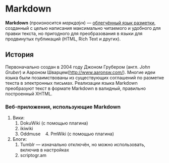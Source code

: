 # Markdown
**Markdown** (произносится *маркда́ун*) — [облегчённый язык разметки](https://ru.wikipedia.org/wiki/%D0%AF%D0%B7%D1%8B%D0%BA_%D1%80%D0%B0%D0%B7%D0%BC%D0%B5%D1%82%D0%BA%D0%B8#Облегчённые_языки_разметки), созданный с целью написания максимально читаемого и удобного для правки текста, но пригодного для преобразования в языки для продвинутых публикаций (HTML, Rich Text и других).
## История
Первоначально создан в 2004 году Джоном Грубером (англ. *John Gruber*) и Аароном Шварцем(http://www.aaronsw.com/). Многие идеи языка были позаимствованы из существующих соглашений по разметке текста в электронных письмах. Реализации языка Markdown преобразуют текст в формате Markdown в валидный, правильно построенный XHTML.
### Веб-приложения, использующие Markdown 
1. Вики: 
    1. DokuWiki (с помощью плагина)
    2. ikiwiki
    3. Oddmuse
    4. PmWiki (с помощью плагина)
2. Блоги:
    1. Tumblr — изначально отключён, но можно использовать, включив в настройках
    2. scriptogr.am
